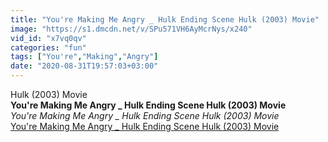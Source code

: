 ```yaml
---
title: "You're Making Me Angry _ Hulk Ending Scene Hulk (2003) Movie"
image: "https://s1.dmcdn.net/v/SPu571VH6AyMcrNys/x240"
vid_id: "x7vq0qv"
categories: "fun"
tags: ["You're","Making","Angry"]
date: "2020-08-31T19:57:03+03:00"
---
```

Hulk (2003) Movie<br><b>You're Making Me Angry _ Hulk Ending Scene Hulk (2003) Movie</b><br> <i>You're Making Me Angry _ Hulk Ending Scene Hulk (2003) Movie</i><br> <u>You're Making Me Angry _ Hulk Ending Scene Hulk (2003) Movie</u>
